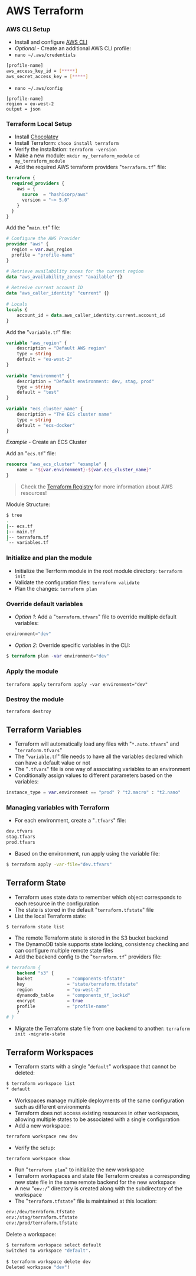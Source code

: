 # AWS Terraform

### AWS CLI Setup
- Install and configure [AWS CLI](https://docs.aws.amazon.com/cli/latest/userguide/getting-started-install.html)
- _Optional_ - Create an additional AWS CLI profile:
- `nano ~/.aws/credentials`

```sh
[profile-name]
aws_access_key_id = [*****]
aws_secret_access_key = [*****]
```
- `nano ~/.aws/config`

```
[profile-name]
region = eu-west-2
output = json
```
### Terraform Local Setup
- Install [Chocolatey](https://chocolatey.org/install)
- Install Terraform:
`choco install terraform`
- Verify the installation:
`terraform -version`
- Make a new module:
`mkdir my_terraform_module`
`cd my_terraform_module`
- Add the required AWS terraform providers "`terraform.tf`" file:
```tf
terraform {
  required_providers {
    aws = {
      source  = "hashicorp/aws"
      version = "~> 5.0"
    }
  }
}
```
Add the "`main.tf`" file:
```tf
# Configure the AWS Provider
provider "aws" {
  region = var.aws_region
  profile = "profile-name"
}

# Retrieve availability zones for the current region
data "aws_availability_zones" "available" {}
 
# Retreive current account ID
data "aws_caller_identity" "current" {}
 
# Locals
locals {
    account_id = data.aws_caller_identity.current.account_id
}
```
Add the "`variable.tf`" file:
```tf
variable "aws_region" {
    description = "Default AWS region"
    type = string
    default = "eu-west-2"
}
 
variable "environment" {
    description = "Default environment: dev, stag, prod"
    type = string
    default = "test"
}
 
variable "ecs_cluster_name" {
    description = "The ECS cluster name"
    type = string
    default = "ecs-docker"
}
```
_Example_ - Create an ECS Cluster

Add an "`ecs.tf`" file:
```tf
resource "aws_ecs_cluster" "example" {
    name = "${var.environment}-${var.ecs_cluster_name}"
}
```

> Check the [Terraform Registry](https://registry.terraform.io/providers/hashicorp/aws/latest) for more information about AWS resources!

Module Structure:
```sh
$ tree
.
|-- ecs.tf
|-- main.tf
|-- terraform.tf
`-- variables.tf
```
### Initialize and plan the module
- Initialize the Terrform module in the root module directory:
`terraform init`
- Validate the configuration files:
`terraform validate`
- Plan the changes:
`terraform plan`

### Override default variables
- _Option 1_: Add a "`terraform.tfvars`" file to override multiple default variables:
```tf
environment="dev"
```
- _Option 2_: Override specific variables in the CLI:
```tf
$ terraform plan -var environment="dev"
```
### Apply the module
`terraform apply`
`terraform apply -var environment="dev"`

### Destroy the module
`terraform destroy`

## Terraform Variables
- Terraform will automatically load any files with "`*.auto.tfvars`" and "`terraform.tfvars`"
- The "`variable.tf`" file needs to have all the variables declared which can have a default value or not
- The "`.tfvars`" file is one way of associating variables to an environment
- Conditionally assign values to different parameters based on the variables:
```tf
instance_type = var.environment == "prod" ? "t2.macro" : "t2.nano"
```
### Managing variables with Terraform
- For each environment, create a "`.tfvars`" file:
```sh
dev.tfvars
stag.tfvars
prod.tfvars
```
- Based on the environment, run apply using the variable file:
```sh
$ terraform apply -var-file="dev.tfvars"
```
## Terraform State
- Terraform uses state data to remember which object corresponds to each resource in the configuration
- The state is stored in the default "`terraform.tfstate`" file
- List the local Terraform state:
```sh
$ terraform state list
```
- The remote Terraform state is stored in the S3 bucket backend
- The DynamoDB table supports state locking, consistency checking and can configure multiple remote state files
- Add the backend config to the "`terraform.tf`" providers file:
```tf
# terraform {
    backend "s3" {
    bucket             = "components-tfstate"
    key                = "state/terraform.tfstate"
    region             = "eu-west-2"
    dynamodb_table     = "components_tf_lockid"
    encrypt            = true
    profile            = "profile-name"
    }
# }
```
- Migrate the Terraform state file from one backend to another:
`terraform init -migrate-state`
## Terraform Workspaces
- Terraform starts with a single "`default`" workspace that cannot be deleted:
```sh
$ terraform workspace list
* default
```
- Workspaces manage multiple deployments of the same configuration such as different environments
- Terraform does not access existing resources in other workspaces, allowing multiple states to be associated with a single configuration
- Add a new workspace:
```sh
terraform workspace new dev
```
- Verify the setup:
```sh
terraform workspace show
```
- Run "`terraform plan`" to initialize the new workspace
- Terraform workspaces and state file
Terraform creates a corresponding new state file in the same remote backend for the new workspace
- A new "`env:/`" directory is created along with the subdirectory of the workspace
- The "`terraform.tfstate`" file is maintained at this location:
```sh
env:/dev/terraform.tfstate
env:/stag/terraform.tfstate
env:/prod/terraform.tfstate
```
Delete a workspace:
```sh
$ terraform workspace select default
Switched to workspace "default".
 
$ terraform workspace delete dev
Deleted workspace "dev"!
```
